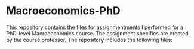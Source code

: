 # Macroeconomics-PhD
This repository contains the files for assignmentments I performed for a PhD-level Macroeconomics course. The assignment specifics are created by the course professor. The repository includes the following files:
